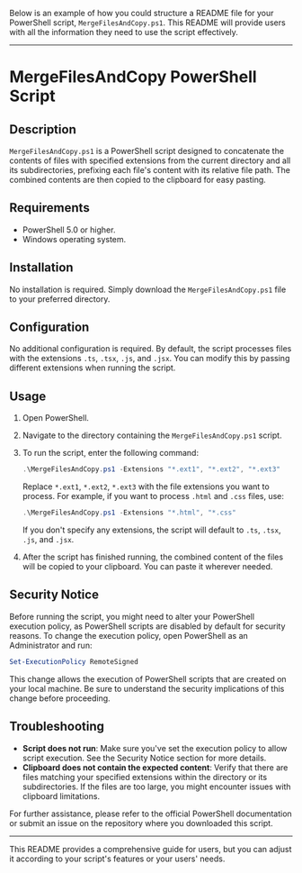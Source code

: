 Below is an example of how you could structure a README file for your PowerShell script, `MergeFilesAndCopy.ps1`. This README will provide users with all the information they need to use the script effectively.

---

# MergeFilesAndCopy PowerShell Script

## Description

`MergeFilesAndCopy.ps1` is a PowerShell script designed to concatenate the contents of files with specified extensions from the current directory and all its subdirectories, prefixing each file's content with its relative file path. The combined contents are then copied to the clipboard for easy pasting.

## Requirements

- PowerShell 5.0 or higher.
- Windows operating system.

## Installation

No installation is required. Simply download the `MergeFilesAndCopy.ps1` file to your preferred directory.

## Configuration

No additional configuration is required. By default, the script processes files with the extensions `.ts`, `.tsx`, `.js`, and `.jsx`. You can modify this by passing different extensions when running the script.

## Usage

1. Open PowerShell.
2. Navigate to the directory containing the `MergeFilesAndCopy.ps1` script.
3. To run the script, enter the following command:

   ```powershell
   .\MergeFilesAndCopy.ps1 -Extensions "*.ext1", "*.ext2", "*.ext3"
   ```
   
   Replace `*.ext1`, `*.ext2`, `*.ext3` with the file extensions you want to process. For example, if you want to process `.html` and `.css` files, use:

   ```powershell
   .\MergeFilesAndCopy.ps1 -Extensions "*.html", "*.css"
   ```

   If you don't specify any extensions, the script will default to `.ts`, `.tsx`, `.js`, and `.jsx`.

4. After the script has finished running, the combined content of the files will be copied to your clipboard. You can paste it wherever needed.

## Security Notice

Before running the script, you might need to alter your PowerShell execution policy, as PowerShell scripts are disabled by default for security reasons. To change the execution policy, open PowerShell as an Administrator and run:

```powershell
Set-ExecutionPolicy RemoteSigned
```

This change allows the execution of PowerShell scripts that are created on your local machine. Be sure to understand the security implications of this change before proceeding.

## Troubleshooting

- **Script does not run**: Make sure you've set the execution policy to allow script execution. See the Security Notice section for more details.
- **Clipboard does not contain the expected content**: Verify that there are files matching your specified extensions within the directory or its subdirectories. If the files are too large, you might encounter issues with clipboard limitations.

For further assistance, please refer to the official PowerShell documentation or submit an issue on the repository where you downloaded this script.

---

This README provides a comprehensive guide for users, but you can adjust it according to your script's features or your users' needs.
